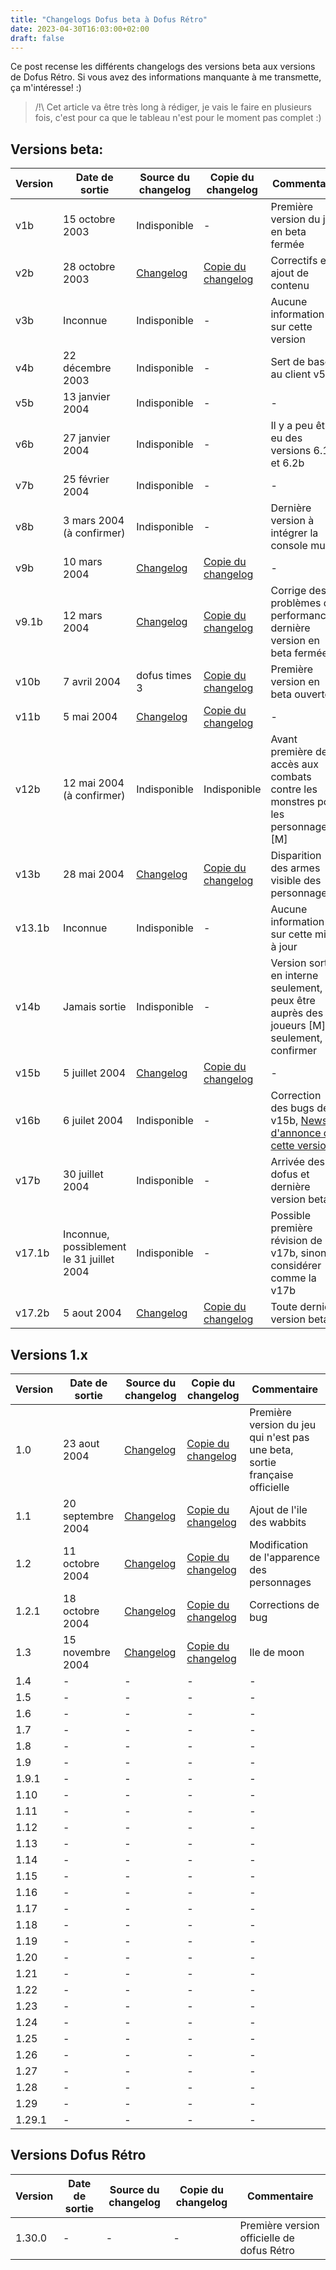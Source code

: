 ```yaml
---
title: "Changelogs Dofus beta à Dofus Rétro"
date: 2023-04-30T16:03:00+02:00
draft: false
---
```


Ce post recense les différents changelogs des versions beta aux versions de Dofus Rétro.
Si vous avez des informations manquante à me transmette, ça m'intéresse! :)

> /!\ Cet article va être très long à rédiger, je vais le faire en plusieurs fois, c'est pour ca que le tableau n'est pour le moment pas complet :)


## Versions beta:

| Version | Date de sortie | Source du changelog | Copie du changelog | Commentaire |
| - | - | - | - | - |
| v1b | 15 octobre 2003 | Indisponible | - | Première version du jeu en beta fermée |
| v2b | 28 octobre 2003 | [Changelog](https://web.archive.org/web/20070118155852/http://www.ankama-studio.com/forumdofus/topic_view.asp?tid=768) | [Copie du changelog](changelogsbeta/#v2b) | Correctifs et ajout de contenu |
| v3b | Inconnue | Indisponible | - | Aucune information sur cette version |
| v4b | 22 décembre 2003 | Indisponible | - | Sert de base au client v5b|
| v5b | 13 janvier 2004 | Indisponible | - | - |
| v6b | 27 janvier 2004 | Indisponible | - | Il y a peu être eu des versions 6.1b et 6.2b |
| v7b | 25 février 2004 | Indisponible | - | - |
| v8b | 3 mars 2004 (à confirmer) | Indisponible | - | Dernière version à intégrer la console multi |
| v9b | 10 mars 2004 | [Changelog](https://web.archive.org/web/20040504015817/http://dofus.com:80/?page=informations&rubrique=news&contenu=news_display&idnews=56) | [Copie du changelog](changelogsbeta#v9b) | - |
| v9.1b | 12 mars 2004 | [Changelog](https://web.archive.org/web/20040403200327/http://dofus.com:80/?page=informations&rubrique=news&contenu=news_display&idnews=57) | [Copie du changelog](changelogsbeta#v9.1b) | Corrige des problèmes de performances, dernière version en beta fermée |
| v10b | 7 avril 2004 | dofus times 3 | [Copie du changelog](changelogsbeta#v10b) | Première version en beta ouverte |
| v11b | 5 mai 2004 | [Changelog](https://web.archive.org/web/20040605182939/http://dofus.com:80/?page=informations&rubrique=news&contenu=news_display&idnews=82) | [Copie du changelog](changelogsbeta#v11b) | - |
| v12b | 12 mai 2004 (à confirmer) | Indisponible | Indisponible | Avant première des accès aux combats contre les monstres pour les personnages [M] |
| v13b | 28 mai 2004 | [Changelog](https://web.archive.org/web/20040706115519/http://www.dofus.com/index.php?page=informations&rubrique=betatests&ssrubrique=beta13&contenu=beta13) | [Copie du changelog](changelogsbeta#v13b) | Disparition des armes visible des personnages |
| v13.1b | Inconnue | Indisponible | - | Aucune information sur cette mise à jour |
| v14b | Jamais sortie | Indisponible | - | Version sortie en interne seulement, peux être auprès des joueurs [M] seulement, à confirmer |
| v15b | 5 juillet 2004 | [Changelog](https://web.archive.org/web/20040723072021/http://www.dofus.fr:80/?page=informations&rubrique=betatests&ssrubrique=beta15&contenu=beta15) | [Copie du changelog](changelogsbeta#v15b) | - |
| v16b | 6 juilet 2004 | Indisponible | - | Correction des bugs de la v15b, [News d'annonce de cette version](https://web.archive.org/web/20040812144352/http://www.dofus.fr:80/?page=informations&rubrique=news&contenu=news_display&idnews=100) |
| v17b | 30 juillet 2004 | Indisponible | - | Arrivée des dofus  et dernière version beta|
| v17.1b | Inconnue, possiblement le 31 juillet 2004 | Indisponible | - | Possible première révision de la v17b, sinon à considérer comme la v17b |
| v17.2b | 5 aout 2004 | [Changelog](https://web.archive.org/web/20040817025604/http://forum.dofus.com/CarnetBord/Dev/121065-ReV172bCorrectionsApporteesSuite) | [Copie du changelog](changelogsbeta#v17.2b) | Toute dernière version beta |

## Versions 1.x

| Version | Date de sortie | Source du changelog | Copie du changelog | Commentaire |
| - | - | - | - | - |
| 1.0 | 23 aout 2004 | [Changelog](https://web.archive.org/web/20040921070937/http://www.dofus.com/?page=news&rubrique=v1.0&contenu=v1.0)| [Copie du changelog](changelog1.0)| Première version du jeu qui n'est pas une beta, sortie française officielle |
| 1.1 |20 septembre 2004 | [Changelog](https://web.archive.org/web/20041028220648/http://www.dofus.com/?page=news&rubrique=v1.1&contenu=v1.1) | [Copie du changelog](changelog1.1) | Ajout de l'ile des wabbits |
| 1.2 | 11 octobre 2004 | [Changelog](https://web.archive.org/web/20041112070926/http://www.dofus.com/?page=news&rubrique=v1.2.1&contenu=v1.2.1) | [Copie du changelog](changelog1.2#Dofus-1.2) | Modification de l'apparence des personnages |
| 1.2.1 | 18 octobre 2004 | [Changelog](https://web.archive.org/web/20041103233231/http://www.dofus.com:80/?page=news&rubrique=news&contenu=news_display&idnews=148) | [Copie du changelog](/changelogs/changelog1.2/) | Corrections de bug |
| 1.3 | 15 novembre 2004 | [Changelog](https://web.archive.org/web/20041116110846/http://www.dofus.com:80/?page=news&rubrique=news&contenu=news_display&idnews=152) | [Copie du changelog](changelog1.3) | Ile de moon |
| 1.4 | - | - | - | - |
| 1.5 | - | - | - | - |
| 1.6 | - | - | - | - |
| 1.7 | - | - | - | - |
| 1.8 | - | - | - | - |
| 1.9 | - | - | - | - |
| 1.9.1 | - | - | - | - |
| 1.10 | - | - | - | - |
| 1.11 | - | - | - | - |
| 1.12 | - | - | - | - |
| 1.13 | - | - | - | - |
| 1.14 | - | - | - | - |
| 1.15 | - | - | - | - |
| 1.16 | - | - | - | - |
| 1.17 | - | - | - | - |
| 1.18 | - | - | - | - |
| 1.19 | - | - | - | - |
| 1.20 | - | - | - | - |
| 1.21 | - | - | - | - |
| 1.22 | - | - | - | - |
| 1.23 | - | - | - | - |
| 1.24 | - | - | - | - |
| 1.25 | - | - | - | - |
| 1.26 | - | - | - | - |
| 1.27 | - | - | - | - |
| 1.28 | - | - | - | - |
| 1.29 | - | - | - | - |
| 1.29.1 | - | - | - | - |

## Versions Dofus Rétro

| Version | Date de sortie | Source du changelog | Copie du changelog | Commentaire |
| - | - | - | - | - |
| 1.30.0 | - | - | - | Première version officielle de dofus Rétro |